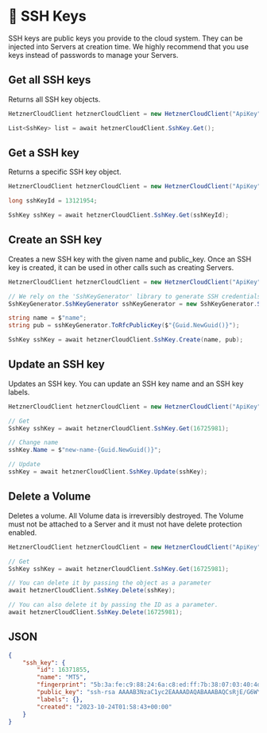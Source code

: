 # 🔐 SSH Keys

SSH keys are public keys you provide to the cloud system. They can be injected into Servers at creation time. We highly recommend that you use keys instead of passwords to manage your Servers.

## Get all SSH keys

Returns all SSH key objects.

```csharp
HetznerCloudClient hetznerCloudClient = new HetznerCloudClient("ApiKey");

List<SshKey> list = await hetznerCloudClient.SshKey.Get();
```

## Get a SSH key

Returns a specific SSH key object.

```csharp
HetznerCloudClient hetznerCloudClient = new HetznerCloudClient("ApiKey");

long sshKeyId = 13121954;

SshKey sshKey = await hetznerCloudClient.SshKey.Get(sshKeyId);
```

## Create an SSH key

Creates a new SSH key with the given name and public\_key. Once an SSH key is created, it can be used in other calls such as creating Servers.

```csharp
HetznerCloudClient hetznerCloudClient = new HetznerCloudClient("ApiKey");

// We rely on the 'SshKeyGenerator' library to generate SSH credentials.
SshKeyGenerator.SshKeyGenerator sshKeyGenerator = new SshKeyGenerator.SshKeyGenerator(2048);

string name = $"name";
string pub = sshKeyGenerator.ToRfcPublicKey($"{Guid.NewGuid()}");

SshKey sshKey = await hetznerCloudClient.SshKey.Create(name, pub);
```

## Update an SSH key

Updates an SSH key. You can update an SSH key name and an SSH key labels.

```csharp
HetznerCloudClient hetznerCloudClient = new HetznerCloudClient("ApiKey");

// Get
SshKey sshKey = await hetznerCloudClient.SshKey.Get(16725981);

// Change name
sshKey.Name = $"new-name-{Guid.NewGuid()}";

// Update
sshKey = await hetznerCloudClient.SshKey.Update(sshKey);
```

## Delete a Volume

Deletes a volume. All Volume data is irreversibly destroyed. The Volume must not be attached to a Server and it must not have delete protection enabled.

```csharp
HetznerCloudClient hetznerCloudClient = new HetznerCloudClient("ApiKey");

// Get
SshKey sshKey = await hetznerCloudClient.SshKey.Get(16725981);

// You can delete it by passing the object as a parameter
await hetznerCloudClient.SshKey.Delete(sshKey);

// You can also delete it by passing the ID as a parameter.
await hetznerCloudClient.SshKey.Delete(16725981);
```

## **JSON**

```json
{
    "ssh_key": {
        "id": 16371855,
        "name": "MT5",
        "fingerprint": "5b:3a:fe:c9:88:24:6a:c8:ed:ff:7b:38:07:03:40:4d",
        "public_key": "ssh-rsa AAAAB3NzaC1yc2EAAAADAQABAAABAQCsRjE/G6WYoLQgxjP8h00fwEowwiJ4EgB9HHrnIy3Z5JthxrKJe5RQSSUa5Qsz8+OgJtDVAKn++twM9tcF63Kna8YpEgvZSAkEEcz14a0KuuWpe/Kh4qw2jJTyuk6pmdT9+gMMq6X9IyrfkwgyPsCJEjVxsDHAWU2Ym5LA+e7WRQtoq+JNVzAJ0cNIU5/gEnYVz8KGrsUkBDCFeoBenwl8ss+nwumNo9Lnf2TCOegBFGph0m+wrRzE8Y1NnRoanuSVV0zSwZXlrhdf0Jqz8CX+cDjN9r6p0HIH+dVCY1iBQvYsE28Cs13WfpY/wfSjuKtjYE2p6jmZtrdDduXC+Qn5",
        "labels": {},
        "created": "2023-10-24T01:58:43+00:00"
    }
}
```
